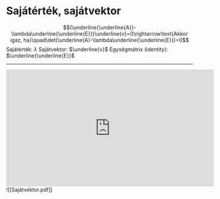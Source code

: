 # Sajátérték, sajátvektor
$$(\underline{\underline{A}}-\lambda\underline{\underline{E}})\underline{v}=0\rightarrow\text{Akkor igaz, ha}\quad\det(\underline{A}-\lambda\underline{\underline{E}})=0$$
Sajátérték: $\lambda$
Sajátvektor: $\underline{v}$
Egységmátrix (identity): $\underline{\underline{E}}$

---
<iframe width="560" height="315" src="https://www.youtube.com/embed/ChN9Cemophw?si=4Wz2IrEmaGU_82Py" title="YouTube video player" frameborder="0" allow="accelerometer; autoplay; clipboard-write; encrypted-media; gyroscope; picture-in-picture; web-share" referrerpolicy="strict-origin-when-cross-origin" allowfullscreen></iframe>
![[Sajátvektor.pdf]]